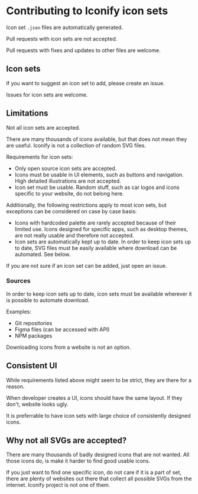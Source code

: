 # Contributing to Iconify icon sets

Icon set `.json` files are automatically generated.

Pull requests with icon sets are not accepted.

Pull requests with fixes and updates to other files are welcome.

## Icon sets

If you want to suggest an icon set to add, please create an issue.

Issues for icon sets are welcome.

## Limitations

Not all icon sets are accepted.

There are many thousands of icons available, but that does not mean they are useful. 
Iconify is not a collection of random SVG files.

Requirements for icon sets:
- Only open source icon sets are accepted.
- Icons must be usable in UI elements, such as buttons and navigation. High detailed illustrations are not accepted.
- Icon set must be usable. Random stuff, such as car logos and icons specific to your website, do not belong here.

Additionally, the following restrictions apply to most icon sets, but exceptions can be considered on case by case basis:
- Icons with hardcoded palette are rarely accepted because of their limited use. Icons designed for specific apps, such as desktop themes, are not really usable and therefore not accepted.
- Icon sets are automatically kept up to date. In order to keep icon sets up to date, SVG files must be easily available where download can be automated. See below.

If you are not sure if an icon set can be added, just open an issue.

### Sources

In order to keep icon sets up to date, icon sets must be available wherever it is possible to automate download.

Examples:
- Git repositories
- Figma files (can be accessed with API)
- NPM packages

Downloading icons from a website is not an option.

## Consistent UI

While requirements listed above might seem to be strict, they are there for a reason.

When developer creates a UI, icons should have the same layout. If they don't, website looks ugly.

It is preferrable to have icon sets with large choice of consistently designed icons.

## Why not all SVGs are accepted?

There are many thousands of badly designed icons that are not wanted. 
All those icons do, is make it harder to find good usable icons.

If you just want to find one specific icon, do not care if it is a part of set, there are plenty of websites out there that collect all possible SVGs from the internet. 
Iconify project is not one of them.

